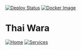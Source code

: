 [![Deploy Status](https://github.com/MarcPartensky/thaiwara.github.io/actions/workflows/pages/pages-build-deployment/badge.svg)](https://github.com/MarcPartensky/thaiwara.github.io/actions/workflows/pages/pages-build-deployment)
[![Docker Image](https://github.com/MarcPartensky/thaiwara.github.io/actions/workflows/docker-build.yml/badge.svg)](https://github.com/MarcPartensky/thaiwara.github.io/actions/workflows/docker-build.yml)

# Thai Wara
[![Home](https://cdn.discordapp.com/attachments/809914059981586462/1049368092888813688/Screenshot_2022-12-05_at_17-53-26_Thaiwara.png)](https://www.thai-wara.fr)
[![Services](https://cdn.discordapp.com/attachments/809914059981586462/1049373938037301308/Screenshot_2022-12-05_at_18-17-00_Thaiwara.png)](https://www.thai-wara.fr/services.html)

